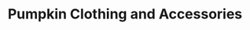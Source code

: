 ---
title: "Pumpkin Clothing and Accessories"
url: /toronto/pumpkin-clothing-and-accessories/
shop: Kleidung
---